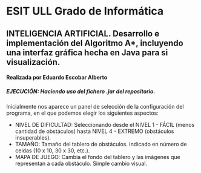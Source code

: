# ESIT ULL Grado de Informática
## INTELIGENCIA ARTIFICIAL. Desarrollo e implementación del Algoritmo A*, incluyendo una interfaz gráfica hecha en Java para si visualización.
#### Realizada por Eduardo Escobar Alberto

##### **EJECUCIÓN: Haciendo uso del fichero .jar del repositorio.**

Inicialmente nos aparece un panel de selección de la configuración del programa, en el que podemos elegir los siguientes aspectos:
* NIVEL DE DIFICULTAD: Seleccionando desde el NIVEL 1 - FÁCIL (menos cantidad de obstáculos) hasta NIVEL 4 - EXTREMO (obstáculos insuperables).
* TAMAÑO: Tamaño del tablero de obstáculos. Indicado en número de celdas (10 x 10, 30 x 30, etc.).
* MAPA DE JUEGO: Cambia el fondo del tablero y las imágenes que representan a cada obstáculo. Simple cambio visual.
